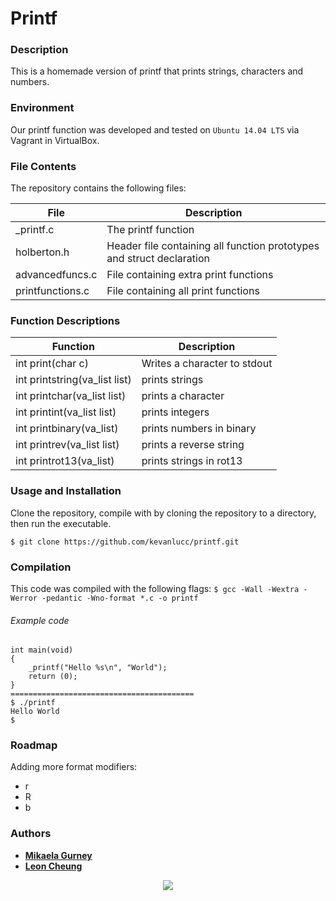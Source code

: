 # Printf
### Description
This is a homemade version of printf that prints strings, characters and numbers.

### Environment
Our printf function was developed and tested on `Ubuntu 14.04 LTS` via Vagrant in VirtualBox.

### File Contents
The repository contains the following files:

|   **File**   |   **Description**   |
| -------------- | --------------------- |
| \_printf.c | The printf function |
| holberton.h   | Header file containing all function prototypes and struct declaration |
| advancedfuncs.c | File containing extra print functions |
| printfunctions.c  | File containing all print functions |

### Function Descriptions

| **Function** | **Description** |
| -------------- | ----------------- |
|int print(char c)| Writes a character to stdout|
|int printstring(va_list list)|prints strings|
|int printchar(va_list list)|prints a character|
|int printint(va_list list)|prints integers|
|int printbinary(va_list)|prints numbers in binary|
|int printrev(va_list list)|prints a reverse string|
|int printrot13(va_list)|prints strings in rot13|

### Usage and Installation
Clone the repository, compile with  by cloning the repository to a directory, then run the executable.
```
$ git clone https://github.com/kevanlucc/printf.git
```
### Compilation

This code was compiled with the following flags:
` $ gcc -Wall -Wextra -Werror -pedantic -Wno-format *.c -o printf `

###### Example code

```
int main(void)
{
	_printf("Hello %s\n", "World");
	return (0);
}
=========================================
$ ./printf
Hello World
$
```

###  Roadmap 

Adding more format modifiers:
* r
* R
* b

### Authors

* [**Mikaela Gurney**](https://github.com/Mikaelia)
* [**Leon Cheung**](https://github.com/HiddenJem245)

<p align="center">
<a href="https://www.holbertonschool.com"><img src="https://intranet.hbtn.io/assets/holberton-logo-simplified-d4e8a1e8bf5ad93c8c3ce32895b4b53749b477b7ba7342d7f064e6883bcd3be2.png"></a>
</p>
